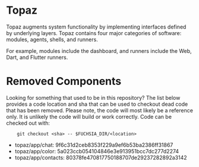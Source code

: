 # Topaz

Topaz augments system functionality by implementing interfaces defined by underlying layers. Topaz contains four major categories of software: modules, agents, shells, and runners.

For example, modules include the dashboard, and runners include the Web, Dart, and Flutter runners.

# Removed Components

Looking for something that used to be in this repository? The list below
provides a code location and sha that can be used to checkout dead code that has
been removed. Please note, the code will most likely be a reference only. It is
unlikely the code will build or work correctly. Code can be checked out with:

        git checkout <sha> -- $FUCHSIA_DIR/<location>

* topaz/app/chat: 9f6c31d2ceb8353f229a9ef6b53ba2386ff31867
* topaz/app/color: 5a023ccb054104846e3e913951bcc7dc277d2274
* topaz/app/contacts: 80378fe470817750188707de29237282892a3142

